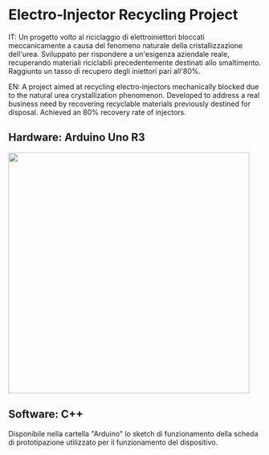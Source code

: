 # Electro‑Injector Recycling Project

IT: Un progetto volto al riciclaggio di elettroiniettori bloccati meccanicamente a causa del fenomeno naturale della cristallizzazione dell'urea.
Sviluppato per rispondere a un'esigenza aziendale reale, recuperando materiali riciclabili precedentemente destinati allo smaltimento.
Raggiunto un tasso di recupero degli iniettori pari all'80%.

EN: A project aimed at recycling electro‑injectors mechanically blocked due to the natural urea crystallization phenomenon. 
Developed to address a real business need by recovering recyclable materials previously destined for disposal. 
Achieved an 80% recovery rate of injectors.

## Hardware: Arduino Uno R3

<img src="https://github.com/user-attachments/assets/17ce79e3-9b24-4369-aebf-bab8a9e78a96" width="480">

## Software: C++

Disponibile nella cartella "Arduino" lo sketch di funzionamento della scheda di prototipazione
utilizzato per il funzionamento del dispositivo. 
